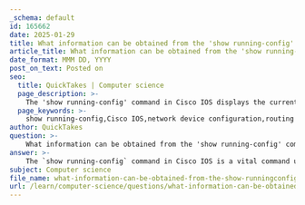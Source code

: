 ```yaml
---
_schema: default
id: 165662
date: 2025-01-29
title: What information can be obtained from the 'show running-config' command?
article_title: What information can be obtained from the 'show running-config' command?
date_format: MMM DD, YYYY
post_on_text: Posted on
seo:
  title: QuickTakes | Computer science
  page_description: >-
    The 'show running-config' command in Cisco IOS displays the current configuration of a network device, providing crucial information for monitoring and troubleshooting.
  page_keywords: >-
    show running-config,Cisco IOS,network device configuration,routing protocols,interface configurations,ACLs,VLANs,security settings,NAT,PAT,service configurations,banner messages,global parameters,logging settings
author: QuickTakes
question: >-
    What information can be obtained from the 'show running-config' command?
answer: >-
    The `show running-config` command in Cisco IOS is a vital command used to display the current configuration of a network device, such as a router or switch. This command provides a comprehensive view of the device's operational settings, which can be crucial for monitoring, troubleshooting, and verifying the configuration.\n\nHere are some key pieces of information that can be obtained from the `show running-config` command:\n\n1. **Interface Configurations**: It displays the configuration for all interfaces, including IP addresses, subnet masks, and any specific settings like descriptions or administrative states (up/down).\n\n2. **Routing Protocols**: The command shows configurations related to routing protocols that are enabled on the device, such as OSPF, EIGRP, or BGP, including their parameters and settings.\n\n3. **Access Control Lists (ACLs)**: Any ACLs configured on the device will be listed, showing how traffic is permitted or denied through the interfaces.\n\n4. **VLAN Configurations**: For switches, it will display VLAN configurations, including VLAN IDs and associated ports.\n\n5. **Security Settings**: This includes settings for passwords, encryption methods, and any security features like SSH or Telnet configurations.\n\n6. **NAT and PAT Configurations**: If Network Address Translation (NAT) is configured, the command will show the NAT rules and any associated access lists.\n\n7. **Service Configurations**: It will display any services that are enabled or disabled on the device, such as HTTP, FTP, or SNMP.\n\n8. **Banner Messages**: Any configured message of the day (MOTD) or other banner messages will be shown.\n\n9. **Global Configuration Parameters**: This includes hostname, domain name, and other global settings that affect the entire device.\n\n10. **Logging and Monitoring Settings**: It may also show configurations related to logging, such as logging levels and destinations.\n\nThe output of the `show running-config` command is essential for network administrators to understand the current state of the device and to make informed decisions regarding configuration changes or troubleshooting efforts. \n\nIn summary, the `show running-config` command provides a detailed snapshot of the device's configuration, which is crucial for effective network management.
subject: Computer science
file_name: what-information-can-be-obtained-from-the-show-runningconfig-command.md
url: /learn/computer-science/questions/what-information-can-be-obtained-from-the-show-runningconfig-command
---
```


&nbsp;